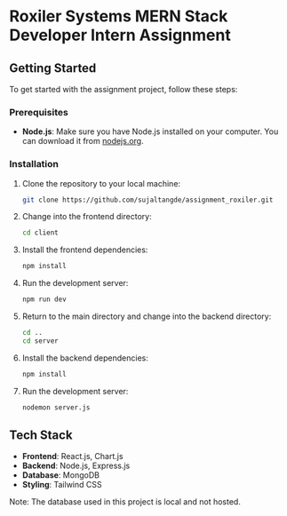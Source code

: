 # Roxiler Systems MERN Stack Developer Intern Assignment

## Getting Started

To get started with the assignment project, follow these steps:

### Prerequisites

- **Node.js**: Make sure you have Node.js installed on your computer. You can download it from [nodejs.org](https://nodejs.org).

### Installation

1. Clone the repository to your local machine:
    ```bash
    git clone https://github.com/sujaltangde/assignment_roxiler.git
    ```

2. Change into the frontend directory:
    ```bash
    cd client
    ```

3. Install the frontend dependencies:
    ```bash
    npm install
    ```

4. Run the development server:
    ```bash
    npm run dev
    ```

5. Return to the main directory and change into the backend directory:
    ```bash
    cd ..
    cd server
    ```

6. Install the backend dependencies:
    ```bash
    npm install
    ```

7. Run the development server:
    ```bash
    nodemon server.js
    ```

## Tech Stack

- **Frontend**: React.js, Chart.js
- **Backend**: Node.js, Express.js
- **Database**: MongoDB 
- **Styling**: Tailwind CSS

Note: The database used in this project is local and not hosted.
